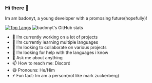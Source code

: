 ### Hi there 👋

Im am badonyt, a young developer with a promosing future(hopefully)!

[![Top Langs](https://github-readme-stats.vercel.app/api/top-langs/?username=badonyt&layout=compact)](https://github.com/anuraghazra/github-readme-stats)
![badonyt's GitHub stats](https://github-readme-stats.vercel.app/api?username=badonyt&show_icons=true&theme=tokyonight)
<!--
**badonyt/badonyt** is a ✨ _special_ ✨ repository because its `README.md` (this file) appears on your GitHub profile.

Here are some ideas to get you started:
-->
- 🔭 I’m currently working on a lot of projects
- 🌱 I’m currently learning multiple languages
- 👯 I’m looking to collaborate on various projects
- 🤔 I’m looking for help with the languages i know
- 💬 Ask me about anything
- 📫 How to reach me: Discord
- 😄 Pronouns: He/Him
- ⚡ Fun fact: Im am a person(not like mark zuckerberg)

